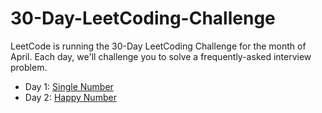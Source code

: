 # 30-Day-LeetCoding-Challenge
LeetCode is running the 30-Day LeetCoding Challenge for the month of April. Each day, we'll challenge you to solve a frequently-asked interview problem.

- Day 1: [Single Number](https://github.com/saikot30/30-Day-LeetCoding-Challenge/blob/master/SingleNumber.java)<br/>
- Day 2: [Happy Number](https://github.com/saikot30/30-Day-LeetCoding-Challenge/blob/master/HappyNumber.java)
